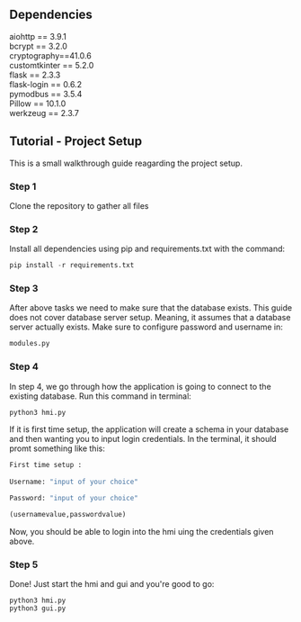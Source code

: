 ## Dependencies
aiohttp == 3.9.1 <br/>
bcrypt == 3.2.0<br/>
cryptography==41.0.6<br/>
customtkinter == 5.2.0<br/>
flask == 2.3.3<br/>
flask-login == 0.6.2 <br/>
pymodbus == 3.5.4<br/>
Pillow == 10.1.0<br/>
werkzeug == 2.3.7<br/>


## Tutorial - Project Setup

This is a small walkthrough guide reagarding the project setup. 

### Step 1
Clone the repository to gather all files

### Step 2
Install all dependencies using pip and requirements.txt with the command:

```python 
pip install -r requirements.txt
```

### Step 3
After above tasks we need to make sure that the database exists. This guide does not cover database server setup. Meaning, it assumes that a database server actually exists. Make sure to configure password and username in:
```python
modules.py
```

### Step 4 
In step 4, we go through how the application is going to connect to the existing database. Run this command in terminal: 
```python 
python3 hmi.py
```
If it is first time setup, the application will create a schema in your database and then wanting you to input login credentials. In the terminal, it should promt something like this: 
```python
First time setup :
    
Username: "input of your choice"

Password: "input of your choice"

(usernamevalue,passwordvalue)

```

Now, you should be able to login into the hmi uing the credentials given above.

### Step 5
Done! Just start the hmi and gui and you're good to go: 
```python=
python3 hmi.py
python3 gui.py
```

